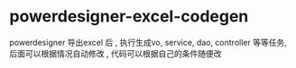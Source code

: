 # powerdesigner-excel-codegen
powerdesigner 导出excel 后 , 执行生成vo, service, dao, controller 等等任务, 后面可以根据情况自动修改 , 代码可以根据自己的条件随便改
